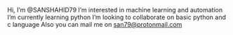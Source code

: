 Hi, I’m @SANSHAHID79
  I’m interested in machine learning and automation 
  I’m currently learning python
  I’m looking to collaborate on basic python and c language 
  Also you can mail me on 
  san79@protonmail.com

<!---
SANSHAHID79/SANSHAHID79 is a ✨ special ✨ repository because its `README.md` (this file) appears on your GitHub profile.
You can click the Preview link to take a look at your changes.
--->
